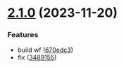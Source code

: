 # [2.1.0](https://github.com/mob-sakai/playground/compare/v2.0.0...v2.1.0) (2023-11-20)


### Features

* build wf ([670edc3](https://github.com/mob-sakai/playground/commit/670edc3c62e0136aa702b14555adcb900e3f6bca))
* fix ([3489155](https://github.com/mob-sakai/playground/commit/34891557e4df5689f882e30d736bb6bb17c5e8d7))
